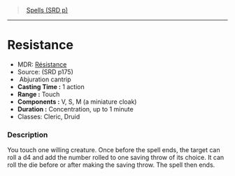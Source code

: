 ﻿---
!SpellItem
Family: SpellVO
Level: cantrip
Type: Abjuration
CastingTime: 1 action
Range: Touch
Components: V, S, M (a miniature cloak)
Duration: Concentration, up to 1 minute
Classes: Cleric, Druid
Id: spells_vo.md#resistance
ParentLink: spells_vo.md#spells-srd-p
Name: Resistance
ParentName: Spells (SRD p)
NameLevel: 1
AltName: '[Résistance](hd_spells_resistance.md)'
Source: (SRD p175)
Attributes: {}
AttributesDictionary: >+
  {}

---
> [Spells (SRD p)](srd_spells.md)

---

# Resistance

- MDR: [Résistance](hd_spells_resistance.md)
- Source: (SRD p175)
-  Abjuration cantrip
- **Casting Time :** 1 action
- **Range :** Touch
- **Components :** V, S, M (a miniature cloak)
- **Duration :** Concentration, up to 1 minute
- Classes: Cleric, Druid

### Description

You touch one willing creature. Once before the spell ends, the target can roll a d4 and add the number rolled to one saving throw of its choice. It can roll the die before or after making the saving throw. The spell then ends.

